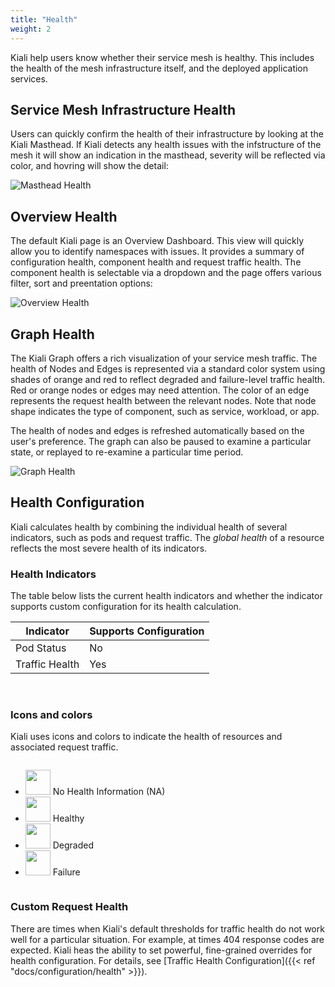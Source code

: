 ```yaml
---
title: "Health"
weight: 2
---
```


Kiali help users know whether their service mesh is healthy. This includes the health of the mesh infrastructure itself, and the deployed application services.

## Service Mesh Infrastructure Health

Users can quickly confirm the health of their infrastructure by looking at the Kiali Masthead. If Kiali detects any health issues with the infstructure of the mesh it will show an indication in the masthead, severity will be reflected via color, and hovring will show the detail:

![Masthead Health](/images/documentation/features/health-masthead.png "Masthead Health")

## Overview Health

The default Kiali page is an Overview Dashboard.  This view will quickly allow you to identify namespaces with issues.  It provides a summary of configuration health, component health and request traffic health.  The component health is selectable via a dropdown and the page offers various filter, sort and preentation options:

![Overview Health](/images/documentation/features/health-overview.png "Overview Health")

## Graph Health

The Kiali Graph offers a rich visualization of your service mesh traffic.  The health of Nodes and Edges is represented via a standard color system using shades of orange and red to reflect degraded and failure-level traffic health.  Red or orange nodes or edges may need attention. The color of an edge represents the request health between the relevant nodes. Note that node shape indicates the type of component, such as service, workload, or app.

The health of nodes and edges is refreshed automatically based on the user's preference. The graph can also be paused to examine a particular state, or replayed to re-examine a particular time period.

![Graph Health](/images/documentation/features/health-graph.png "Graph Health")

## Health Configuration

Kiali calculates health by combining the individual health of several indicators, such as pods and request traffic.  The _global health_ of a resource reflects the most severe health of its indicators.

### Health Indicators

The table below lists the current health indicators and whether the indicator supports custom configuration for its health calculation.

|Indicator        |Supports Configuration   |
|-----------------|---|
|Pod Status       |No   |
|Traffic Health   |Yes  |

<br />

### Icons and colors

Kiali uses icons and colors to indicate the health of resources and associated request traffic.

<div style="display: flex;">
  <ul>
    <li>
      <img src="/images/documentation/health-configuration/no_health.png" style="width: 40px;height: 40px" /> No Health Information (NA)
    </li>
    <li>
      <img src="/images/documentation/health-configuration/healthy.png" style="width: 40px;height: 40px" /> Healthy
    </li>
    <li>
      <img src="/images/documentation/health-configuration/degraded.png" style="width: 40px;height: 40px" /> Degraded
    </li>
    <li>
      <img src="/images/documentation/health-configuration/failure.png" style="width: 40px;height: 40px" /> Failure
    </li>
  </ul>
</div>

### Custom Request Health

There are times when Kiali's default thresholds for traffic health do not work well for a particular situation.  For example, at times 404 response codes are expected.  Kiali heas the ability to set powerful, fine-grained overrides for health configuration.  For details, see [Traffic Health Configuration]({{< ref "docs/configuration/health" >}}).

